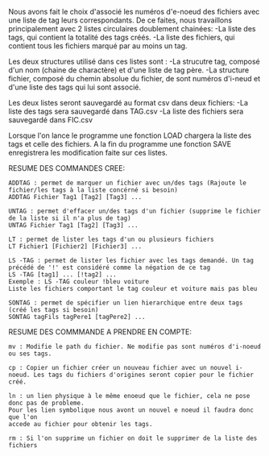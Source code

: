 Nous avons fait le choix d'associé les numéros d'e-noeud des fichiers avec une liste de tag leurs correspondants.
De ce faites, nous travaillons principalement avec 2 listes circulaires doublement chainées:
-La liste des tags, qui contient la totalité des tags créés.
-La liste des fichiers, qui contient tous les fichiers marqué par au moins un tag.

Les deux structures utilisé dans ces listes sont :
-La strucutre tag, composé d'un nom (chaine de charactère) et d'une liste de tag père.
-La structure fichier, composé du chemin absolue du fichier, de sont numéros d'i-neud et d'une liste des tags qui lui sont associé.

Les deux listes seront sauvegardé au format csv dans deux fichiers:
-La liste des tags sera sauvegardé dans TAG.csv
-La liste des fichiers sera sauvegardé dans FIC.csv

Lorsque l'on lance le programme une fonction LOAD chargera la liste des tags et celle des fichiers.
A la fin du programme une fonction SAVE enregistrera les modification faite sur ces listes.


RESUME DES COMMANDES CREE:

    ADDTAG : permet de marquer un fichier avec un/des tags (Rajoute le fichier/les tags à la liste concérné si besoin)
    ADDTAG Fichier Tag1 [Tag2] [Tag3] ...

    UNTAG : permet d'effacer un/des tags d'un fichier (supprime le fichier de la liste si il n'a plus de tag)
    UNTAG Fichier Tag1 [Tag2] [Tag3] ...

    LT : permet de lister les tags d'un ou plusieurs fichiers
    LT Fichier1 [Fichier2] [Fichier3] ...

    LS -TAG : permet de lister les fichier avec les tags demandé. Un tag précédé de '!' est considéré comme la négation de ce tag
    LS -TAG [tag1] ... [!tag2] ...
    Exemple : LS -TAG couleur !bleu voiture
    Liste les fichiers comportant le tag couleur et voiture mais pas bleu

    SONTAG : permet de spécifier un lien hierarchique entre deux tags (créé les tags si besoin)
    SONTAG tagFils tagPere1 [tagPere2] ...

RESUME DES COMMMANDE A PRENDRE EN COMPTE:

    mv : Modifie le path du fichier. Ne modifie pas sont numéros d'i-noeud ou ses tags.

    cp : Copier un fichier créer un nouveau fichier avec un nouvel i-noeud. Les tags du fichiers d'origines seront copier pour le fichier créé.
    
    ln : un lien physique à le même enoeud que le fichier, cela ne pose donc pas de probleme.
    Pour les lien symbolique nous avont un nouvel e noeud il faudra donc que l'on 
    accede au fichier pour obtenir les tags.

    rm : Si l'on supprime un fichier on doit le supprimer de la liste des fichiers